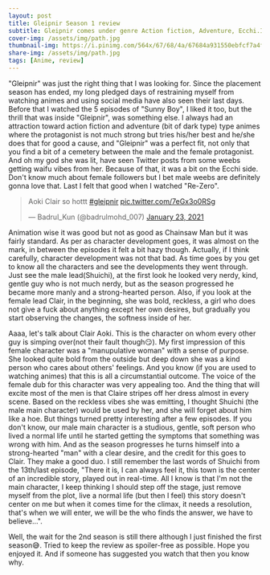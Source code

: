 ```yaml
---
layout: post
title: Gleipnir Season 1 review
subtitle: Gleipnir comes under genre Action fiction, Adventure, Ecchi.It was just the right thing that I was looking for
cover-img: /assets/img/path.jpg
thumbnail-img: https://i.pinimg.com/564x/67/68/4a/67684a931550ebfcf7a4f933c1045cc1.jpg
share-img: /assets/img/path.jpg
tags: [Anime, review]
---
```


"Gleipnir" was just the right thing that I was looking for. Since the placement season has ended, my long pledged days of restraining myself from watching animes and using social media have also seen their last days. Before that I watched the 5 episodes of "Sunny Boy", I liked it too, but the thrill that was inside "Gleipnir", was something else. I always had an attraction toward action fiction and adventure (bit of dark type) type animes where the protagonist is not much strong but tries his/her best and he/she does that for good a cause, and "Gleipnir" was a perfect fit, not only that you find a bit of a cemetery between the male and the female protagonist. And oh my god she was lit, have seen Twitter posts from some weebs getting waifu vibes from her. Because of that, it was a bit on the Ecchi side. Don't know much about female followers but I bet male weebs are definitely gonna love that. Last I felt that good when I watched "Re-Zero".

<blockquote class="twitter-tweet"><p lang="en" dir="ltr">Aoki Clair so hottt <a href="https://twitter.com/hashtag/gleipnir?src=hash&amp;ref_src=twsrc%5Etfw">#gleipnir</a> <a href="https://t.co/7eGx3o0RSg">pic.twitter.com/7eGx3o0RSg</a></p>&mdash; Badrul_Kun (@badrulmohd_007) <a href="https://twitter.com/badrulmohd_007/status/1353059432297492482?ref_src=twsrc%5Etfw">January 23, 2021</a></blockquote> <script async src="https://platform.twitter.com/widgets.js" charset="utf-8"></script>

Animation wise it was good but not as good as Chainsaw Man but it was fairly standard. As per as character development goes, it was almost on the mark, in between the episodes it felt a bit hazy though. Actually, if I think carefully, character development was not that bad. As time goes by you get to know all the characters and see the developments they went through. Just see the male lead(Shuichi), at the first look he looked very nerdy, kind, gentle guy who is not much nerdy, but as the season progressed he became more manly and a strong-hearted person. Also, if you look 
at the female lead Clair, in the beginning, she was bold, reckless, a girl who does not give a fuck about anything except her own desires, but gradually you start observing the changes, the softness inside of her.

Aaaa, let's talk about Clair Aoki. This is the character on whom every other guy is simping over(not their fault though😏). My first impression of this female character was a "manupulative woman" with a sense of purpose. She looked quite bold from the outside but deep down she was a kind person who cares about others' feelings. And you know (if you are used to watching animes) that this is all a circumstantial outcome. The voice of the female dub for this character was very appealing too. And the thing that will excite most of the men is that Claire stripes off her dress almost in every scene. Based on the reckless vibes she was emitting, I thought Shuichi (the male main character) would be used by her, and she will forget about him like a hoe.
But things turned pretty interesting after a few episodes. If you don't know, our male main character is a studious, gentle, soft person who lived a normal life until he started getting the symptoms that something was wrong with him. And as the season progresses he turns himself into a strong-hearted "man" with a clear desire, and the credit for this goes to Clair. They make a good duo. I still remember the last words of Shuichi from the 13th/last episode, "There it is, I can always feel it, this town is the center of an incredible story, played out in real-time. All I know is that
I'm not the main character, I keep thinking I should step off the stage, just remove myself from the plot, live a normal life (but then I feel) this story doesn't center on me but when it comes time for the climax, it needs a resolution, that's when we will enter, we will be the who finds the answer, we have to believe...". 


Well, the wait for the 2nd season is still there although I just finished the first season😅. Tried to keep the review as spoiler-free as possible. Hope you enjoyed it. And if someone has suggested you watch that then you know why.
